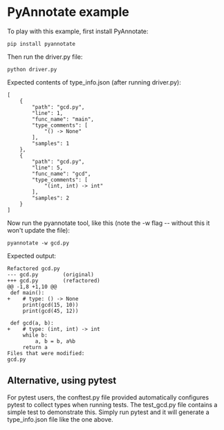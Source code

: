 PyAnnotate example
==================

To play with this example, first install PyAnnotate:

```
pip install pyannotate
```

Then run the driver.py file:

```
python driver.py
```

Expected contents of type_info.json (after running driver.py):

```
[
    {
        "path": "gcd.py",
        "line": 1,
        "func_name": "main",
        "type_comments": [
            "() -> None"
        ],
        "samples": 1
    },
    {
        "path": "gcd.py",
        "line": 5,
        "func_name": "gcd",
        "type_comments": [
            "(int, int) -> int"
        ],
        "samples": 2
    }
]
```

Now run the pyannotate tool, like this (note the -w flag -- without
this it won't update the file):

```
pyannotate -w gcd.py
```

Expected output:

```
Refactored gcd.py
--- gcd.py        (original)
+++ gcd.py        (refactored)
@@ -1,8 +1,10 @@
 def main():
+    # type: () -> None
     print(gcd(15, 10))
     print(gcd(45, 12))
 
 def gcd(a, b):
+    # type: (int, int) -> int
     while b:
         a, b = b, a%b
     return a
Files that were modified:
gcd.py
```

Alternative, using pytest
-------------------------

For pytest users, the conftest.py file provided automatically
configures pytest to collect types when running tests.  The
test_gcd.py file contains a simple test to demonstrate this.  Simply
run pytest and it will generate a type_info.json file like the one
above.
